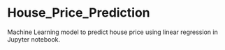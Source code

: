 # House_Price_Prediction
Machine Learning model to predict house price using linear regression in Jupyter notebook.
